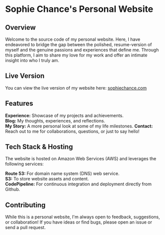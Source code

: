 # Sophie Chance's Personal Website

## Overview

Welcome to the source code of my personal website. Here, I have endeavored to bridge the gap between the polished, resume-version of myself and the genuine passions and experiences that define me. Through this platform, I aim to share my love for my work and offer an intimate insight into who I truly am.

## Live Version

You can view the live version of my website here: [sophiechance.com](http://sophiechance.com)

## Features

**Experience:** Showcase of my projects and achievements.  
**Blog:** My thoughts, experiences, and reflections.  
**My Story:** A more personal look at some of my life milestones.
**Contact:** Reach out to me for collaborations, questions, or just to say hello!

## Tech Stack & Hosting

The website is hosted on Amazon Web Services (AWS) and leverages the following services:

**Route 53:** For domain name system (DNS) web service.  
**S3:** To store website assets and content.  
**CodePipeline:** For continuous integration and deployment directly from Github.

## Contributing

While this is a personal website, I'm always open to feedback, suggestions, or collaboration! If you have ideas or find bugs, please open an issue or send a pull request.
